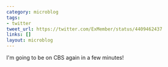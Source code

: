 ```yaml
---
category: microblog
tags:
- twitter
tweet_url: https://twitter.com/ExMember/status/4409462437
links: []
layout: microblog
---
```

I'm going to be on CBS again in a few minutes!
